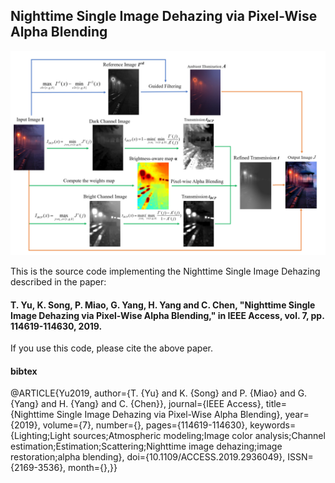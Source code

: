 ## Nighttime Single Image Dehazing via Pixel-Wise Alpha Blending

![image](flowchart.png)

This is the source code implementing the Nighttime Single Image Dehazing described in the paper:

#### T. Yu, K. Song, P. Miao, G. Yang, H. Yang and C. Chen, "Nighttime Single Image Dehazing via Pixel-Wise Alpha Blending," in IEEE Access, vol. 7, pp. 114619-114630, 2019.

If you use this code, please cite the above paper.

#### bibtex
@ARTICLE{Yu2019, 
author={T. {Yu} and K. {Song} and P. {Miao} and G. {Yang} and H. {Yang} and C. {Chen}},
journal={IEEE Access},
title={Nighttime Single Image Dehazing via Pixel-Wise Alpha Blending}, 
year={2019}, 
volume={7}, 
number={}, 
pages={114619-114630}, 
keywords={Lighting;Light sources;Atmospheric modeling;Image color analysis;Channel estimation;Estimation;Scattering;Nighttime image dehazing;image restoration;alpha blending}, 
doi={10.1109/ACCESS.2019.2936049}, 
ISSN={2169-3536}, 
month={},}}


